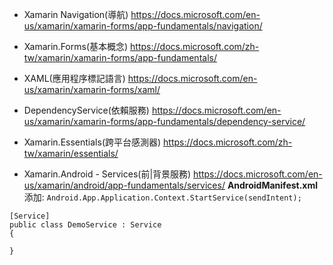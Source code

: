 * Xamarin Navigation(導航)
    https://docs.microsoft.com/en-us/xamarin/xamarin-forms/app-fundamentals/navigation/
* Xamarin.Forms(基本概念)
    https://docs.microsoft.com/zh-tw/xamarin/xamarin-forms/app-fundamentals/
* XAML(應用程序標記語言)
    https://docs.microsoft.com/en-us/xamarin/xamarin-forms/xaml/
* DependencyService(依賴服務)
    https://docs.microsoft.com/en-us/xamarin/xamarin-forms/app-fundamentals/dependency-service/
* Xamarin.Essentials(跨平台感測器)
    https://docs.microsoft.com/zh-tw/xamarin/essentials/


* Xamarin.Android - Services(前|背景服務)
    https://docs.microsoft.com/en-us/xamarin/android/app-fundamentals/services/
    **AndroidManifest.xml**
    添加:
    `Android.App.Application.Context.StartService(sendIntent);`
```
[Service]
public class DemoService : Service
{
          
}
```